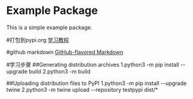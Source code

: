 # Example Package

This is a simple example package.

#打包到pypi.org
[学习教程](https://packaging.python.org/en/latest/tutorials/packaging-projects/)

#github markdown
[GitHub-flavored Markdown](https://guides.github.com/features/mastering-markdown/)

#学习步骤
##Generating distribution archives
1.python3 -m pip install --upgrade build
2.python3 -m build

##Uploading distribution files to PyPI
1.python3 -m pip install --upgrade twine
2.python3 -m twine upload --repository testpypi dist/*
